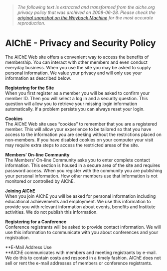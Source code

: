 > *The following text is extracted and transformed from the aiche.org privacy policy that was archived on 2008-06-28. Please check the [original snapshot on the Wayback Machine](https://web.archive.org/web/20080628181640id_/http%3A//www.aiche.org/About/Privacy.aspx) for the most accurate reproduction.*

# AIChE - Privacy and Security Policy

The AIChE Web site offers a convenient way to access the benefits of membership. You can interact with other members and even conduct everyday business. When you use the site you may be asked to supply personal information. We value your privacy and will only use your information as described below.

**Registering for the Site**  
When you first register as a member you will be asked to confirm your member ID. Then you will select a log in and a security question. This question will allow you to retrieve your missing login information automatically. If a problem persists you can always reset your login.

**Cookies**  
The AIChE Web site uses “cookies” to remember that you are a registered member. This will allow your experience to be tailored so that you have access to the information you are seeking without the restrictions placed on non-members. If you have disabled cookies on your computer your visit may require extra steps to access the restricted areas of the site.

**Members’ On-line Community**  
The Members’ On-line Community asks you to enter complete contact information. This section is housed in a secure area of the site and requires password access. When you register with the community you are publishing your personal information. How other members use that information is not monitored or controlled by AIChE.

**Joining AIChE**  
When you join AIChE you will be asked for personal information including educational achievements and employment. We use this information to provide you with relevant information about events, benefits and Institute activities. We do not publish this information.

**Registering for a Conference**  
Conference registrants will be asked to provide contact information. We will use this information to communicate with you about conferences and your registration.

**E-Mail Address Use  
**AIChE communicates with members and meeting registrants by e-mail. We do this to contain costs and respond in a timely fashion. AIChE does not sell or rent the e-mail addresses of members or conference registrants.  

